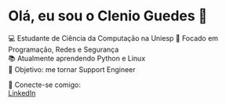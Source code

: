 # Olá, eu sou o Clenio Guedes 👋

💻 Estudante de Ciência da Computação na Uniesp
🚀 Focado em Programação, Redes e Segurança  
📚 Atualmente aprendendo Python e Linux  
🎯 Objetivo: me tornar Support Engineer  

🔗 Conecte-se comigo:  
[LinkedIn](https://www.linkedin.com/in/clenio-guedes-23a807214)

